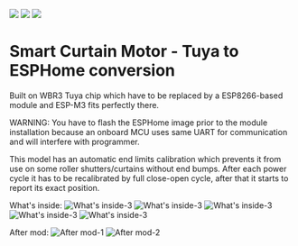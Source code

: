 ![](/pictures/1.jpg)
![](/pictures/2.jpg)
![](/pictures/3.jpg)

# Smart Curtain Motor - Tuya to ESPHome conversion
Built on WBR3 Tuya chip which have to be replaced by a ESP8266-based module and ESP-M3 fits perfectly there.

WARNING:
  You have to flash the ESPHome image prior to the module installation because an onboard MCU uses same UART for communication and will interfere with programmer.
  
  This model has an automatic end limits calibration which prevents it from use on some roller shutters/curtains without end bumps.
  After each power cycle it has to be recalibrated by full close-open cycle, after that it starts to report its exact position.
  
What's inside:
![What's inside-3](/pictures/4.jpg)
![What's inside-3](/pictures/5.jpg)
![What's inside-3](/pictures/6.jpg)
![What's inside-3](/pictures/7.jpg)
![What's inside-3](/pictures/8.jpg)

After mod:
![After mod-1](/pictures/9.jpg)
![After mod-2](/pictures/10.jpg)

